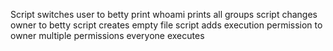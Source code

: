 Script switches user to betty
print whoami
prints all groups
script changes owner to betty
script creates empty file
script adds execution permission to owner
multiple permissions
everyone executes

